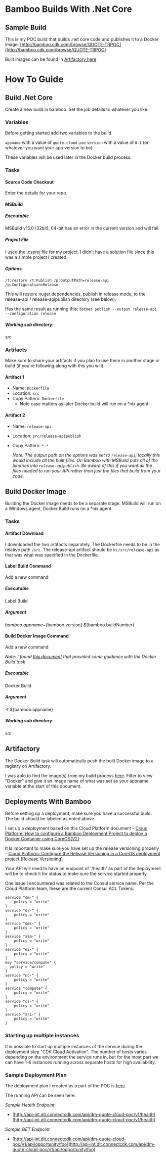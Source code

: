 # Bamboo Builds With .Net Core

## Sample Build

This is my POC build that builds .net core code and publishes it to a Docker image: [http://bamboo.cdk.com/browse/QUOTE-TRPOC](http://bamboo.cdk.com/browse/QUOTE-TRPOC)

Built images can be found in [Artifactory here](http://artifactory.cobalt.com/artifactory/webapp/#/artifacts/browse/simple/search/package/eyJxdWVyeSI6W3siaWQiOiJkb2NrZXJWMkltYWdlIiwidmFsdWVzIjpbInF1b3RlLWNsb3VkLXBvYyJdfSx7ImlkIjoicmVwbyIsInZhbHVlcyI6W119XSwic2VsZWN0ZWRQYWNrYWdlVHlwZSI6eyJpZCI6ImRvY2tlclYyIiwiaWNvbiI6ImRvY2tlciIsImRpc3BsYXlOYW1lIjoiRG9ja2VyIn0sInNlbGVjdGVkUmVwb3NpdG9yaWVzIjpbXSwiY29sdW1ucyI6WyJkb2NrZXJWMkltYWdlKkltYWdlQCIsImRvY2tlclYyVGFnKlRhZ0AiLCJyZXBvIiwibW9kaWZpZWQiXX0=)


# How To Guide

## Build .Net Core

Create a new build in bamboo.  Set the job details to whatever you like.

### Variables

Before getting started add two variables to the build.

`appname` with a value of `quote-cloud-poc`
`version` with a value of `0.1` (or whatever you want your app version to be)

These variables will be used later in the Docker build process.

### Tasks

#### Source Code Checkout

Enter the details for your repo.

#### MSBuild

##### Executable
MSBuild v15.0 (32bit), 64-bit has an error in the current version and will fail.

##### Project File
I used the .csproj file for my project.  I didn't have a solution file since this was a simple project I created.

##### Options
`/t:restore /t:Publish /p:OutputPath=release-api /p:Configuration=Release`

This will restore nuget dependencies, publish in release mode, to the release-api / release-apipublish directory (see below).

Has the same result as running this: `dotnet publish --output release-api --configuration release`

##### Working sub directory: 
src


### Artifacts

Make sure to share your artifacts if you plan to use them in another stage or build (if you're following along with this you will).

#### Artifact 1

- Name: `Dockerfile`
- Location: `src`
- Copy Pattern: `Dockerfile`
    - Note case matters as later Docker build will run on a *nix agent

#### Artifact 2

- Name: `release-api`
- Location: `src/release-apipublish`
- Copy Pattern: `*.*`

    _Note: The output path on the options was set to `release-api`, locally this would include all the built files.  On Bamboo with MSBuild puts all of the binaries into `release-apipublish`.  Be aware of this if you want all the files needed to run your API rather than just the files that build from your code._

## Build Docker Image

Building the Docker image needs to be a separate stage.  MSBuild will run on a Windows agent, Docker Build runs on a *nix agent.

### Tasks

#### Artifact Download 

I downloaded the two artifacts separately.  The Dockerfile needs to be in the relative path `/src`.  The release-api artifact should be in `/src/release-api` as that was what was specified in the Dockerfile.

#### Label Build Command

Add a new command

##### Executable
Label Build

##### Argument
${bamboo.appname}-${bamboo.version}.${bamboo.buildNumber}

#### Build Docker Image Command

Add a new command

_Note: I found [this document](https://confluence.cdk.com/display/ALM/Cloud+Platform%3A+How+to+configure+a+Bamboo+Build+Plan+to+build+a+Docker+Image) that provided some guidance with the Docker Build task_

##### Executable
Docker Build

##### Argument
-t ${bamboo.appname}

##### Working sub directory
src

## Artifactory

The Docker Build task will automatically push the built Docker image to a registry on Artifactory.

I was able to find the image(s) from my build process [here](http://artifactory.cobalt.com/artifactory/webapp/#/artifacts/browse/simple/search/package/).  Filter to view "Docker" and give it an Image name of what was set as your appname variable at the start of this document.

## Deployments With Bamboo

Before setting up a deployment, make sure you have a successful build.  The build should be labeled as noted above.

I set up a deployment based on this Cloud Platform document - [Cloud Platform: How to configure a Bamboo Deployment Project to deploy a Docker Container using CoreOS(V2)](https://confluence.cdk.com/pages/viewpage.action?pageId=127228461)

It is important to make sure you have set up the release versioning properly - [Cloud Platform: Configure the Release Versioning in a CoreOS deployment project (Release Versioning)](https://confluence.cdk.com/pages/viewpage.action?pageId=114113921)

Your API will need to have an endpoint of '/health' as part of the deployment will be to check it for status to make sure the service started properly.

One issue I encountered was related to the Consul service name.  Per the Cloud Platform team, these are the current Consul ACL Tokens:
```
service "dm-" {
    policy = "write"
}
service "ds-" {
    policy = "write"
}
service "dms-" {
    policy = "write"
}
service "alm-" {
    policy = "write"
}
service "ei-" {
    policy = "write"
}
key "service/compute" {
  policy = "write"
}
service "nc-" {
    policy = "write"
}
service "compute" {
    policy = "write"
}
service "cs-" {
    policy = "write"
}
service "ari-" {
    policy = "write"
}
```

### Starting up multiple instances

It is possible to start up multiple instances of the service during the deployment step "CDK Cloud Activation".  The number of hosts varies depending on the environment the service runs in, but for the most part we can have 1-6 instances running across separate hosts for high availability.

### Sample Deployment Plan

The deployment plan I created as a part of the POC is [here](http://bamboo.cdk.com/deploy/viewDeploymentProjectEnvironments.action?id=397738028).

The running API can be seen here:

*Sample Health Endpoint*
- [http://api-int.dit.connectcdk.com/api/dm-quote-cloud-poc/v1/health](http://api-int.dit.connectcdk.com/api/dm-quote-cloud-poc/v1/health)

*Sample GET Endpoint*
- [http://api-int.dit.connectcdk.com/api/dm-quote-cloud-poc/v1/api/opportunity/foo](http://api-int.dit.connectcdk.com/api/dm-quote-cloud-poc/v1/api/opportunity/foo)